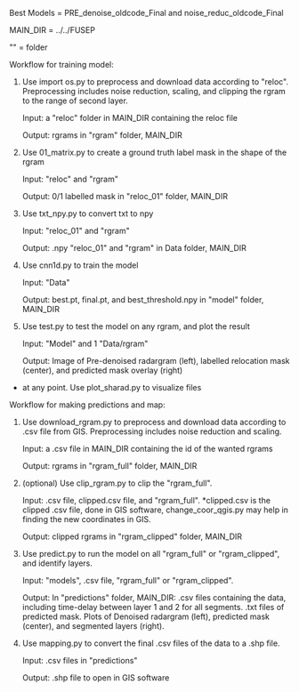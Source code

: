 Best Models = PRE_denoise_oldcode_Final and noise_reduc_oldcode_Final

MAIN_DIR = ../../FUSEP

"" = folder


Workflow for training model:

  1. Use import os.py to preprocess and download data according to "reloc". Preprocessing includes noise reduction, scaling, and clipping the rgram to the range of second layer.
     
     Input: a "reloc" folder in MAIN_DIR containing the reloc file
     
     Output: rgrams in "rgram" folder, MAIN_DIR
     
  2. Use 01_matrix.py to create a ground truth label mask in the shape of the rgram
   
     Input: "reloc" and "rgram"
     
     Output: 0/1 labelled mask in "reloc_01" folder, MAIN_DIR
     
  3. Use txt_npy.py to convert txt to npy
   
     Input: "reloc_01" and "rgram"
     
     Output: .npy "reloc_01" and "rgram" in Data folder, MAIN_DIR
     
  4. Use cnn1d.py to train the model
   
     Input: "Data"
     
     Output: best.pt, final.pt, and best_threshold.npy in "model" folder, MAIN_DIR

  5. Use test.py to test the model on any rgram, and plot the result
      
     Input: "Model" and 1 "Data/rgram"

     Output: Image of Pre-denoised radargram (left), labelled relocation mask (center), and predicted mask overlay (right)

  * at any point. Use plot_sharad.py to visualize files


Workflow for making predictions and map:

  1. Use download_rgram.py to preprocess and download data according to .csv file from GIS. Preprocessing includes noise reduction and scaling.

     Input: a .csv file in MAIN_DIR containing the id of the wanted rgrams

     Output: rgrams in "rgram_full" folder, MAIN_DIR

  3. (optional) Use clip_rgram.py to clip the "rgram_full".

     Input: .csv file, clipped.csv file, and "rgram_full". *clipped.csv is the clipped .csv file, done in GIS software, change_coor_qgis.py may help in finding the new coordinates in GIS.

     Output: clipped rgrams in "rgram_clipped" folder, MAIN_DIR

  5. Use predict.py to run the model on all "rgram_full" or "rgram_clipped", and identify layers.

     Input: "models", .csv file, "rgram_full" or "rgram_clipped".

     Output: In "predictions" folder, MAIN_DIR: .csv files containing the data, including time-delay between layer 1 and 2 for all segments. .txt files of predicted mask. Plots of Denoised radargram (left), predicted mask (center), and segmented layers (right).

  7. Use mapping.py to convert the final .csv files of the data to a .shp file.

     Input: .csv files in "predictions"

     Output: .shp file to open in GIS software


       
